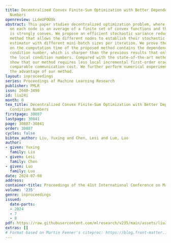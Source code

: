 ```yaml
---
title: Decentralized Convex Finite-Sum Optimization with Better Dependence on Condition
  Numbers
openreview: LLdeUPOUXk
abstract: This paper studies decentralized optimization problem, where the local objective
  on each node is an average of a finite set of convex functions and the global function
  is strongly convex. We propose an efficient stochastic variance reduced first-order
  method that allows the different nodes to establish their stochastic local gradient
  estimator with different mini-batch sizes per iteration. We prove the upper bound
  on the computation time of the proposed method contains the dependence on the global
  condition number, which is sharper than the previous results that only depend on
  the local condition numbers. Compared with the state-of-the-art methods, we also
  show that our method requires less local incremental first-order oracle calls and
  comparable communication cost. We further perform numerical experiments to validate
  the advantage of our method.
layout: inproceedings
series: Proceedings of Machine Learning Research
publisher: PMLR
issn: 2640-3498
id: liu24i
month: 0
tex_title: Decentralized Convex Finite-Sum Optimization with Better Dependence on
  Condition Numbers
firstpage: 30807
lastpage: 30841
page: 30807-30841
order: 30807
cycles: false
bibtex_author: Liu, Yuxing and Chen, Lesi and Luo, Luo
author:
- given: Yuxing
  family: Liu
- given: Lesi
  family: Chen
- given: Luo
  family: Luo
date: 2024-07-08
address:
container-title: Proceedings of the 41st International Conference on Machine Learning
volume: '235'
genre: inproceedings
issued:
  date-parts:
  - 2024
  - 7
  - 8
pdf: https://raw.githubusercontent.com/mlresearch/v235/main/assets/liu24i/liu24i.pdf
extras: []
# Format based on Martin Fenner's citeproc: https://blog.front-matter.io/posts/citeproc-yaml-for-bibliographies/
---
```

